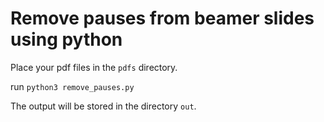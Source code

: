 # Remove pauses from beamer slides using python

Place your pdf files in the `pdfs` directory.

run `python3 remove_pauses.py`

The output will be stored in the directory `out`.